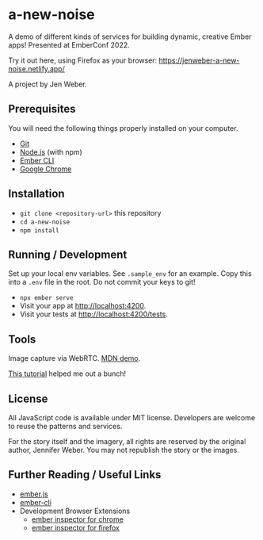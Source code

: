# a-new-noise

A demo of different kinds of services for building dynamic, creative
Ember apps! Presented at EmberConf 2022.

Try it out here, using Firefox as your browser: https://jenweber-a-new-noise.netlify.app/

A project by Jen Weber.

## Prerequisites

You will need the following things properly installed on your computer.

* [Git](https://git-scm.com/)
* [Node.js](https://nodejs.org/) (with npm)
* [Ember CLI](https://cli.emberjs.com/release/)
* [Google Chrome](https://google.com/chrome/)

## Installation

* `git clone <repository-url>` this repository
* `cd a-new-noise`
* `npm install`

## Running / Development

Set up your local env variables. See `.sample_env` for an example.
Copy this into a `.env` file in the root. Do not commit your keys to git!

* `npx ember serve`
* Visit your app at [http://localhost:4200](http://localhost:4200).
* Visit your tests at [http://localhost:4200/tests](http://localhost:4200/tests).

## Tools

Image capture via WebRTC. [MDN demo](https://developer.mozilla.org/en-US/docs/Web/API/WebRTC_API/Taking_still_photos).

[This tutorial](https://www.semicolonworld.com/javascript/tutorial/accessing-webcam-and-capture-image-using-html5-and-javascript) helped
me out a bunch!

## License

All JavaScript code is available under MIT license.
Developers are welcome to reuse the patterns and services.

For the story itself and the imagery, all rights are reserved
by the original author, Jennifer Weber. You may not republish the
story or the images.

## Further Reading / Useful Links

* [ember.js](https://emberjs.com/)
* [ember-cli](https://cli.emberjs.com/release/)
* Development Browser Extensions
  * [ember inspector for chrome](https://chrome.google.com/webstore/detail/ember-inspector/bmdblncegkenkacieihfhpjfppoconhi)
  * [ember inspector for firefox](https://addons.mozilla.org/en-US/firefox/addon/ember-inspector/)
